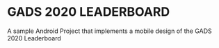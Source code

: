# GADS 2020 LEADERBOARD

A sample Android Project that implements a mobile design of the GADS 2020 Leaderboard
